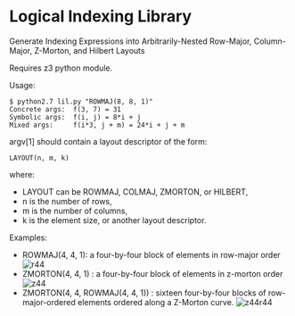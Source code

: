 Logical Indexing Library
======================

Generate Indexing Expressions into Arbitrarily-Nested Row-Major, Column-Major, Z-Morton, and Hilbert Layouts

Requires z3 python module.

Usage:

    $ python2.7 lil.py "ROWMAJ(8, 8, 1)"
    Concrete args:  f(3, 7) = 31
    Symbolic args:  f(i, j) = 8*i + j
    Mixed args:     f(i*3, j + m) = 24*i + j + m

argv[1] should contain a layout descriptor of the form:

    LAYOUT(n, m, k)

where:
*   LAYOUT can be ROWMAJ, COLMAJ, ZMORTON, or HILBERT,
*   n is the number of rows,
*   m is the number of columns,
*   k is the element size, or another layout descriptor.

Examples:
*   ROWMAJ(4, 4, 1): a four-by-four block of elements in row-major order ![r44](https://raw.github.com/mbdriscoll/LogicalIndexingLibrary/master/images/r44.png)
*   ZMORTON(4, 4, 1) : a four-by-four block of elements in z-morton order ![z44](https://raw.github.com/mbdriscoll/LogicalIndexingLibrary/master/images/z44.png)
*   ZMORTON(4, 4, ROWMAJ(4, 4, 1)) : sixteen four-by-four blocks of row-major-ordered elements ordered along a Z-Morton curve. ![z44r44](https://raw.github.com/mbdriscoll/LogicalIndexingLibrary/master/images/z44r44.png)

